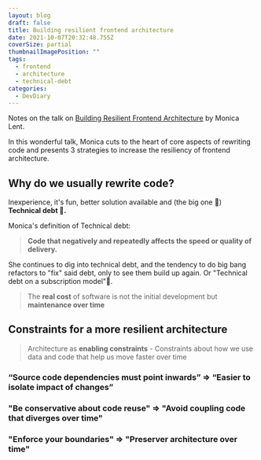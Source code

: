 ```yaml
---
layout: blog
draft: false
title: Building resilient frontend architecture
date: 2021-10-07T20:32:48.755Z
coverSize: partial
thumbnailImagePosition: ""
tags:
  - frontend
  - architecture
  - technical-debt
categories:
  - DevDiary
---
```

Notes on the talk on [Building Resilient Frontend Architecture](https://www.youtube.com/watch?v=TqfbAXCCVwE) by Monica Lent.

In this wonderful talk, Monica cuts to the heart of core aspects of rewriting code and presents 3 strategies to increase the resiliency of frontend architecture.

## Why do we usually rewrite code?

Inexperience, it's fun, better solution available and (the big one 🥁) **Technical debt 🎉.**

Monica's definition of Technical debt: 

> **Code that negatively and repeatedly affects the speed or quality of delivery.**

She continues to dig into technical debt, and the tendency to do big bang refactors to "fix" said debt, only to see them build up again. Or "Technical debt on a subscription model"🤣.

> The **real cost** of software is not the initial development but **maintenance over time**

## Constraints for a more resilient architecture

> Architecture as **enabling constraints** - Constraints about how we use data and code that help us move faster over time

### “Source code dependencies must point inwards” => “Easier to isolate impact of changes”

### "Be conservative about code reuse" => "Avoid coupling code that diverges over time"

### "Enforce your boundaries" => "Preserver architecture over time"
